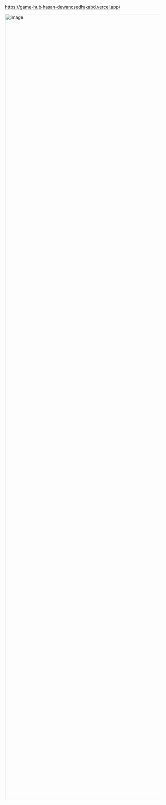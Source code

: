 https://game-hub-hasan-dewancsedhakabd.vercel.app/


<img width="1898" height="2535" alt="image" src="https://github.com/user-attachments/assets/ebee9612-93d5-4221-8515-2165cc298a81" />
